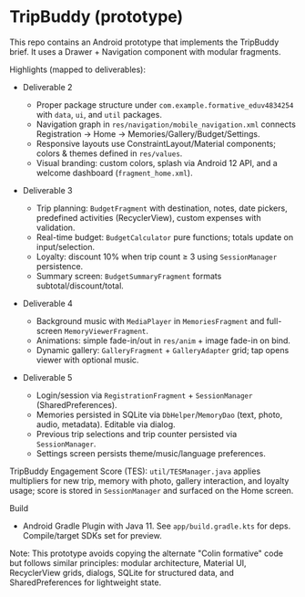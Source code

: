 # TripBuddy (prototype)

This repo contains an Android prototype that implements the TripBuddy brief. It uses a Drawer + Navigation component with modular fragments.

Highlights (mapped to deliverables):

- Deliverable 2
  - Proper package structure under `com.example.formative_eduv4834254` with `data`, `ui`, and `util` packages.
  - Navigation graph in `res/navigation/mobile_navigation.xml` connects Registration → Home → Memories/Gallery/Budget/Settings.
  - Responsive layouts use ConstraintLayout/Material components; colors & themes defined in `res/values`.
  - Visual branding: custom colors, splash via Android 12 API, and a welcome dashboard (`fragment_home.xml`).

- Deliverable 3
  - Trip planning: `BudgetFragment` with destination, notes, date pickers, predefined activities (RecyclerView), custom expenses with validation.
  - Real-time budget: `BudgetCalculator` pure functions; totals update on input/selection.
  - Loyalty: discount 10% when trip count ≥ 3 using `SessionManager` persistence.
  - Summary screen: `BudgetSummaryFragment` formats subtotal/discount/total.

- Deliverable 4
  - Background music with `MediaPlayer` in `MemoriesFragment` and full-screen `MemoryViewerFragment`.
  - Animations: simple fade-in/out in `res/anim` + image fade-in on bind.
  - Dynamic gallery: `GalleryFragment` + `GalleryAdapter` grid; tap opens viewer with optional music.

- Deliverable 5
  - Login/session via `RegistrationFragment` + `SessionManager` (SharedPreferences).
  - Memories persisted in SQLite via `DbHelper`/`MemoryDao` (text, photo, audio, metadata). Editable via dialog.
  - Previous trip selections and trip counter persisted via `SessionManager`.
  - Settings screen persists theme/music/language preferences.

TripBuddy Engagement Score (TES): `util/TESManager.java` applies multipliers for new trip, memory with photo, gallery interaction, and loyalty usage; score is stored in `SessionManager` and surfaced on the Home screen.

Build
- Android Gradle Plugin with Java 11. See `app/build.gradle.kts` for deps. Compile/target SDKs set for preview.

Note: This prototype avoids copying the alternate "Colin formative" code but follows similar principles: modular architecture, Material UI, RecyclerView grids, dialogs, SQLite for structured data, and SharedPreferences for lightweight state.
